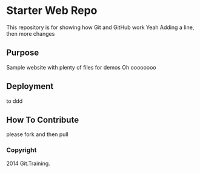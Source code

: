 # Starter Web Repo

This repository is for showing how Git and GitHub work
Yeah Adding a line, then
more changes

## Purpose

Sample website with plenty of files for demos
Oh
oooooooo

## Deployment
to ddd

## How To Contribute
please fork and then pull

### Copyright

2014 Git.Training.